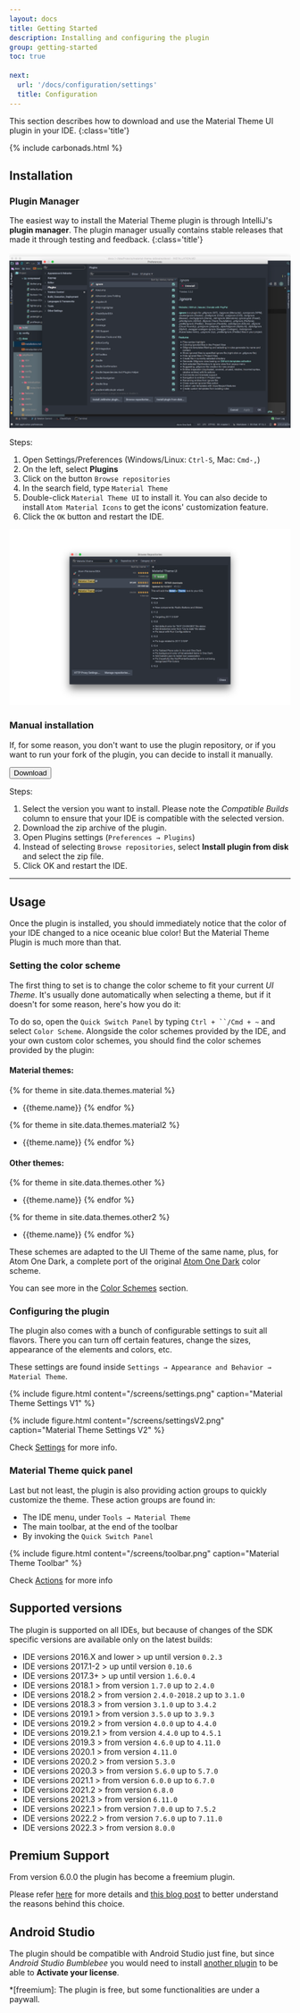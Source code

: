 ```yaml
---
layout: docs
title: Getting Started
description: Installing and configuring the plugin
group: getting-started
toc: true

next:
  url: '/docs/configuration/settings'
  title: Configuration
---
```


This section describes how to download and use the Material Theme UI plugin in your IDE.
{:class='title'}

{% include carbonads.html %}

## Installation

### Plugin Manager

The easiest way to install the Material Theme plugin is through IntelliJ's **plugin manager**.
The plugin manager usually contains stable releases that made it through testing and feedback.
{:class='title'}

<img src="/img/screens/plugins.png" alt="Plugins">

Steps:

1. Open Settings/Preferences (Windows/Linux: `Ctrl-S`, Mac: `Cmd-,`)
2. On the left, select **Plugins**
3. Click on the button `Browse repositories`
4. In the search field, type `Material Theme`
5. Double-click `Material Theme UI` to install it. You can also decide to install `Atom Material Icons` to get the icons' customization feature.
6. Click the `OK` button and restart the IDE.

<img src="/img/screens/listplugin.png" alt="Plugins List">

### Manual installation

If, for some reason, you don't want to use the plugin repository, or if you want to run your fork of the plugin, you can
decide to install it manually.

<a href="https://plugins.jetbrains.com/plugin/8006-material-theme-ui">
  <button class="btn">Download <icon class="fa fa-download"></icon></button>
</a>

Steps:

1. Select the version you want to install. Please note the _Compatible Builds_ column to ensure that your IDE is compatible with the selected version.
2. Download the zip archive of the plugin.
3. Open Plugins settings (`Preferences → Plugins`)
4. Instead of selecting `Browse repositories`, select **Install plugin from disk** and select the zip file.
5. Click OK and restart the IDE.

----

## Usage

Once the plugin is installed, you should immediately notice that the color of your IDE changed to a nice oceanic blue
color!
But the Material Theme Plugin is much more than that.

### Setting the color scheme

The first thing to set is to change the color scheme to fit your current _UI Theme_. It's usually done automatically
when selecting a theme, but if it doesn't for some reason, here's how you do it:

To do so, open the `Quick Switch Panel` by typing `Ctrl + ``/Cmd + ~` and select `Color Scheme`.
Alongside the color schemes provided by the IDE, and your own custom color schemes, you should find the color schemes provided by the
plugin:

#### Material themes:

{% for theme in site.data.themes.material %}

- {{theme.name}}
  {% endfor %}

{% for theme in site.data.themes.material2 %}

- {{theme.name}}
  {% endfor %}

#### Other themes:

{% for theme in site.data.themes.other %}

- {{theme.name}}
  {% endfor %}

{% for theme in site.data.themes.other2 %}

- {{theme.name}}
  {% endfor %}

These schemes are adapted to the UI Theme of the same name, plus, for Atom One Dark, a complete port of the original
[Atom One Dark](https://github.com/atom/one-dark-syntax) color scheme.

You can see more in the [Color Schemes](/docs/configuration/color-schemes) section.

### Configuring the plugin

The plugin also comes with a bunch of configurable settings to suit all flavors.
There you can turn off certain features, change the sizes, appearance of the elements and colors, etc.

These settings are found inside `Settings → Appearance and Behavior → Material Theme`.

{% include figure.html content="/screens/settings.png" caption="Material Theme Settings V1" %}

{% include figure.html content="/screens/settingsV2.png" caption="Material Theme Settings V2" %}

Check [Settings](/docs/configuration/settings) for more info.

### Material Theme quick panel

Last but not least, the plugin is also providing action groups to quickly customize the theme.
These action groups are found in:

- The IDE menu, under `Tools → Material Theme`
- The main toolbar, at the end of the toolbar
- By invoking the `Quick Switch Panel`

{% include figure.html content="/screens/toolbar.png" caption="Material Theme Toolbar" %}

Check [Actions](/docs/configuration/quick-actions-panel) for more info

## Supported versions

The plugin is supported on all IDEs, but because of changes of the SDK specific versions are available only on the latest builds:

- IDE versions 2016.X and lower > up until version `0.2.3`
- IDE versions 2017.1-2 > up until version `0.10.6`
- IDE versions 2017.3+ > up until version `1.6.0.4`
- IDE versions 2018.1 > from version `1.7.0` up to `2.4.0`
- IDE versions 2018.2 > from version `2.4.0-2018.2` up to `3.1.0`
- IDE versions 2018.3 > from version `3.1.0` up to `3.4.2`
- IDE versions 2019.1 > from version `3.5.0` up to `3.9.3`
- IDE versions 2019.2 > from version `4.0.0` up to `4.4.0`
- IDE versions 2019.2.1 > from version `4.4.0` up to `4.5.1`
- IDE versions 2019.3 > from version `4.6.0` up to `4.11.0`
- IDE versions 2020.1 > from version `4.11.0`
- IDE versions 2020.2 > from version `5.3.0`
- IDE versions 2020.3 > from version `5.6.0` up to `5.7.0`
- IDE versions 2021.1 > from version `6.0.0` up to `6.7.0`
- IDE versions 2021.2 > from version `6.8.0`
- IDE versions 2021.3 > from version `6.11.0`
- IDE versions 2022.1 > from version `7.0.0` up to `7.5.2`
- IDE versions 2022.2 > from version `7.6.0` up to `7.11.0`
- IDE versions 2022.3 > from version `8.0.0`

## Premium Support

From version 6.0.0 the plugin has become a freemium plugin.

Please refer [here](/docs/pricing) for more details and [this blog post](/docs/about-subscription-model) to better understand the reasons behind this choice.

## Android Studio

The plugin should be compatible with Android Studio just fine,
but since _Android Studio Bumblebee_ you would need to
install [another plugin](https://plugins.jetbrains.com/plugin/13407-jetbrains-marketplace-licensing-support) to be able to **Activate your license**.

*[freemium]: The plugin is free, but some functionalities are under a paywall.
